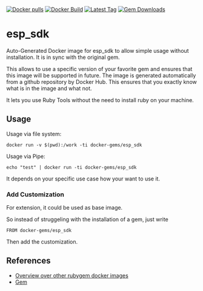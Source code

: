 [![Docker pulls](https://img.shields.io/docker/pulls/rubygem/esp_sdk.svg)](https://hub.docker.com/r/rubygem/esp_sdk/)
[![Docker Build](https://img.shields.io/docker/automated/rubygem/esp_sdk.svg)](https://hub.docker.com/r/rubygem/esp_sdk/)
[![Latest Tag](https://img.shields.io/github/tag/docker-rubygem/esp_sdk.svg)](https://hub.docker.com/r/rubygem/esp_sdk/)
[![Gem Downloads](https://img.shields.io/gem/dt/esp_sdk.svg)](https://rubygems.org/gems/esp_sdk/)
# esp_sdk

Auto-Generated Docker image for esp_sdk to allow simple usage without installation.
It is in sync with the original gem.

This allows to use a specific version of your favorite gem and ensures that this image will be supported in future.
The image is generated automatically from a github repository by Docker Hub.
This ensures that you exactly know what is in the image and what not.

It lets you use Ruby Tools without the need to install ruby on your machine.

## Usage

Usage via file system:

`docker run -v $(pwd):/work -ti docker-gems/esp_sdk`

Usage via Pipe:

`echo "test" | docker run -ti docker-gems/esp_sdk`

It depends on your specific use case how your want to use it.

### Add Customization

For extension, it could be used as base image.

So instead of struggeling with the installation of a gem, just write

`FROM docker-gems/esp_sdk`

Then add the customization.

## References

 - [Overview over other rubygem docker images](https://github.com/thinkbot/docker-rubygem)
 - [Gem](https://rubygems.org/gems/esp_sdk/)
